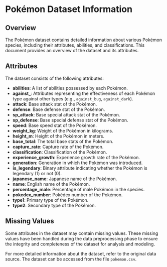 # Pokémon Dataset Information

## Overview

The Pokémon dataset contains detailed information about various Pokémon species, including their attributes, abilities, and classifications. This document provides an overview of the dataset and its attributes.

## Attributes

The dataset consists of the following attributes:

- **abilities**: A list of abilities possessed by each Pokémon.
- **against_**: Attributes representing the effectiveness of each Pokémon type against other types (e.g., `against_bug`, `against_dark`).
- **attack**: Base attack stat of the Pokémon.
- **defense**: Base defense stat of the Pokémon.
- **sp_attack**: Base special attack stat of the Pokémon.
- **sp_defense**: Base special defense stat of the Pokémon.
- **speed**: Base speed stat of the Pokémon.
- **weight_kg**: Weight of the Pokémon in kilograms.
- **height_m**: Height of the Pokémon in meters.
- **base_total**: The total base stats of the Pokémon.
- **capture_rate**: Capture rate of the Pokémon.
- **classification**: Classification of the Pokémon.
- **experience_growth**: Experience growth rate of the Pokémon.
- **generation**: Generation in which the Pokémon was introduced.
- **is_legendary**: Binary attribute indicating whether the Pokémon is legendary (1) or not (0).
- **japanese_name**: Japanese name of the Pokémon.
- **name**: English name of the Pokémon.
- **percentage_male**: Percentage of male Pokémon in the species.
- **pokedex_number**: Pokédex number of the Pokémon.
- **type1**: Primary type of the Pokémon.
- **type2**: Secondary type of the Pokémon.

## Missing Values

Some attributes in the dataset may contain missing values. These missing values have been handled during the data preprocessing phase to ensure the integrity and completeness of the dataset for analysis and modeling.

For more detailed information about the dataset, refer to the original data source. The dataset can be accessed from the file `pokemon.csv`.

